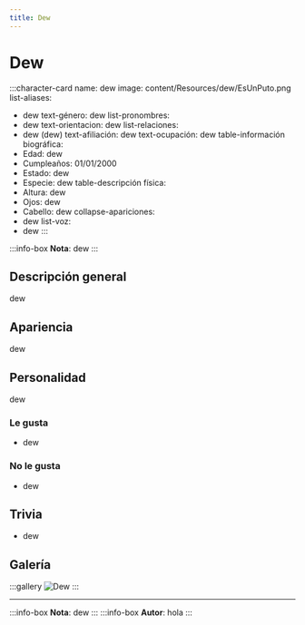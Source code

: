 ```yaml
---
title: Dew
---
```


# Dew

:::character-card
name: dew
image: content/Resources/dew/EsUnPuto.png
list-aliases:
  - dew
text-género: dew
list-pronombres:
  - dew
text-orientacion: dew
list-relaciones:
  - dew (dew)
text-afiliación: dew
text-ocupación: dew
table-información biográfica:
  - Edad: dew
  - Cumpleaños: 01/01/2000
  - Estado: dew
  - Especie: dew
table-descripción física:
  - Altura: dew
  - Ojos: dew
  - Cabello: dew
collapse-apariciones:
  - dew
list-voz:
  - dew
:::

:::info-box
**Nota**: dew
:::

## Descripción general

dew

## Apariencia

dew

## Personalidad

dew

### Le gusta
  - dew

### No le gusta
  - dew

## Trivia
  - dew

## Galería
:::gallery
![Dew](content/Resources/dew/EsUnPuto.png)
:::

---

:::info-box
**Nota**: dew
:::
:::info-box
**Autor**: hola
:::
